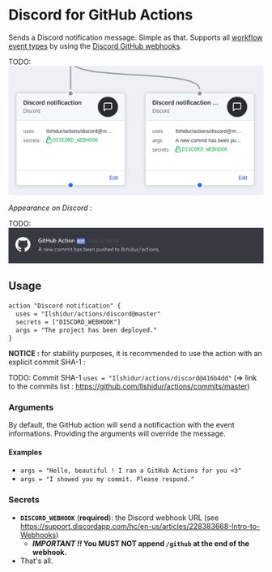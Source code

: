 # Discord for GitHub Actions

Sends a Discord notification message. Simple as that.
Supports all [workflow event types](https://developer.github.com/webhooks/#events) by using the [Discord GitHub webhooks](https://discordapp.com/developers/docs/resources/webhook#execute-githubcompatible-webhook).

TODO:
![GitHub Action](action.png "GitHub Action")

*Appearance on Discord :*

TODO:
![Discord message](discord.png "Discord message")

## Usage

```
action "Discord notification" {
  uses = "Ilshidur/actions/discord@master"
  secrets = ["DISCORD_WEBHOOK"]
  args = "The project has been deployed."
}
```

**NOTICE :** for stability purposes, it is recommended to use the action with an explicit commit SHA-1 :

TODO: Commit SHA-1
`uses = "Ilshidur/actions/discord@416b4dd"` (=> link to the commits list : https://github.com/Ilshidur/actions/commits/master)

### Arguments

By default, the GitHub action will send a notificaction with the event informations. Providing the arguments will override the message.

#### Examples

* `args = "Hello, beautiful ! I ran a GitHub Actions for you <3"`
* `args = "I showed you my commit. Please respond."`

### Secrets

* **`DISCORD_WEBHOOK`** (**required**): the Discord webhook URL (see https://support.discordapp.com/hc/en-us/articles/228383668-Intro-to-Webhooks)
  * ***IMPORTANT !!* You MUST NOT append `/github` at the end of the webhook.**
* That's all.
